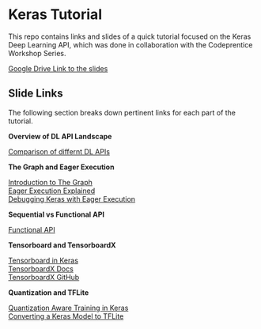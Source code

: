 # Keras Tutorial 
This repo contains links and slides of a quick tutorial focused on the Keras Deep Learning API, which was done in collaboration with the Codeprentice Workshop Series. 

[Google Drive Link to the slides](https://docs.google.com/presentation/d/1gmI9rmzNerUQMDgKq79r7PXvakBFIr4l3jXrFvINg70/edit?usp=sharing)


## Slide Links 
The following section breaks down pertinent links for each part of the tutorial.

**Overview of DL API Landscape**

[Comparison of differnt DL APIs](https://en.wikipedia.org/wiki/Comparison_of_deep-learning_software)

**The Graph and Eager Execution**

[Introduction to The Graph](https://www.tensorflow.org/guide/intro_to_graphs)  
[Eager Execution Explained](https://www.tensorflow.org/guide/eager)  
[Debugging Keras with Eager Execution](https://keras.io/examples/keras_recipes/debugging_tips/#tip-3-to-debug-what-happens-during-fit-use-runeagerlytrue)  

**Sequential vs Functional API**

[Functional API](https://keras.io/guides/functional_api/)

**Tensorboard and TensorboardX**

[Tensorboard in Keras](https://keras.io/api/callbacks/tensorboard/)  
[TensorboardX Docs](https://tensorboardx.readthedocs.io/en/latest/tensorboard.html)  
[TensorboardX GitHub](https://github.com/lanpa/tensorboardX)  

**Quantization and TFLite**

[Quantization Aware Training in Keras](https://www.tensorflow.org/model_optimization/guide/quantization/training_example)  
[Converting a Keras Model to TFLite](https://www.tensorflow.org/lite/convert#convert_a_keras_model_)  
